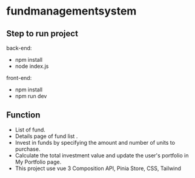 # fundmanagementsystem

## Step to run project
  back-end: 
  - npm install
  - node index.js
  
  front-end: 
  - npm install 
  - npm run dev

## Function
 - List of fund.
 - Details page of fund list .
 - Invest in funds by specifying the amount and number of units to purchase.
 - Calculate the total investment value and update the user's portfolio in My Portfolio page.
 - This project use vue 3 Composition API, Pinia Store, CSS, Tailwind


  
